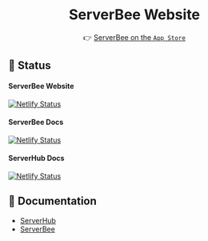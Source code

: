 <div align='center'>

# ServerBee Website

👉 [ServerBee on the `App Store`](https://apps.apple.com/us/app/serverbee/id6443553714) 

</div>


## 🚀 Status
####  ServerBee Website
[![Netlify Status](https://api.netlify.com/api/v1/badges/57607a2d-eaf4-4b9f-9c27-cc3897b16b76/deploy-status)](https://serverbee.app)

#### ServerBee Docs
[![Netlify Status](https://api.netlify.com/api/v1/badges/1f596a4b-ee29-4604-a824-aaec22ebc648/deploy-status)](https://docs.serverbee.app)

#### ServerHub Docs
[![Netlify Status](https://api.netlify.com/api/v1/badges/ec7b5787-4201-4303-b033-cbe494cfbdfa/deploy-status)](https:/docs.serverhub.app)


## 📝 Documentation

- [ServerHub](https://docs.serverhub.app)
- [ServerBee](https://docs.serverbee.app)
